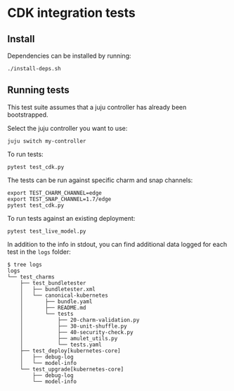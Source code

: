 # CDK integration tests

## Install

Dependencies can be installed by running:
```
./install-deps.sh
```

## Running tests

This test suite assumes that a juju controller has already been bootstrapped.

Select the juju controller you want to use:
```
juju switch my-controller
```

To run tests:
```
pytest test_cdk.py
```

The tests can be run against specific charm and snap channels:
```
export TEST_CHARM_CHANNEL=edge
export TEST_SNAP_CHANNEL=1.7/edge
pytest test_cdk.py
```

To run tests against an existing deployment:
```
pytest test_live_model.py
```

In addition to the info in stdout, you can find additional data logged for each
test in the `logs` folder:
```
$ tree logs
logs
└── test_charms
    ├── test_bundletester
    │   ├── bundletester.xml
    │   └── canonical-kubernetes
    │       ├── bundle.yaml
    │       ├── README.md
    │       └── tests
    │           ├── 20-charm-validation.py
    │           ├── 30-unit-shuffle.py
    │           ├── 40-security-check.py
    │           ├── amulet_utils.py
    │           └── tests.yaml
    ├── test_deploy[kubernetes-core]
    │   ├── debug-log
    │   └── model-info
    └── test_upgrade[kubernetes-core]
        ├── debug-log
        └── model-info
```
